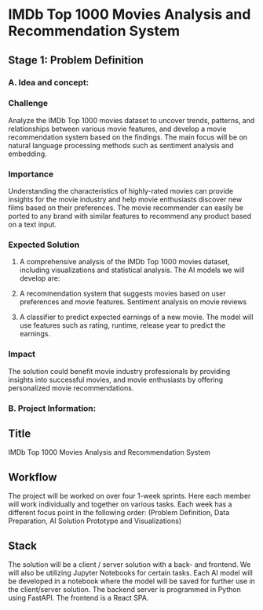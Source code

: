# IMDb Top 1000 Movies Analysis and Recommendation System

## Stage 1: Problem Definition

### A. Idea and concept:

### Challenge
Analyze the IMDb Top 1000 movies dataset to uncover trends, patterns, and relationships between various movie features, and develop a movie recommendation system based on the findings. The main focus will be on natural language processing methods such as sentiment analysis and embedding.

### Importance
Understanding the characteristics of highly-rated movies can provide insights for the movie industry and help movie enthusiasts discover new films based on their preferences. The movie recommender can easily be ported to any brand with similar features to recommend any product based on a text input.

### Expected Solution
1. A comprehensive analysis of the IMDb Top 1000 movies dataset, including visualizations and statistical analysis. The AI models we will develop are:

2. A recommendation system that suggests movies based on user preferences and movie features.
Sentiment analysis on movie reviews

3. A classifier to predict expected earnings of a new movie. The model will use features such as rating, runtime, release year to predict the earnings.


### Impact
The solution could benefit movie industry professionals by providing insights into successful movies, and movie enthusiasts by offering personalized movie recommendations.


### B. Project Information:

## Title
IMDb Top 1000 Movies Analysis and Recommendation System

## Workflow
The project will be worked on over four 1-week sprints. Here each member will work individually and together on various tasks. Each week has a different focus point in the following order: (Problem Definition, Data Preparation, AI Solution Prototype and Visualizations)

## Stack
The solution will be a client / server solution with a back- and frontend. We will also be utilizing Jupyter Notebooks for certain tasks. Each AI model will be developed in a notebook where the model will be saved for further use in the client/server solution. The backend server is programmed in Python using FastAPI. The frontend is a React SPA.